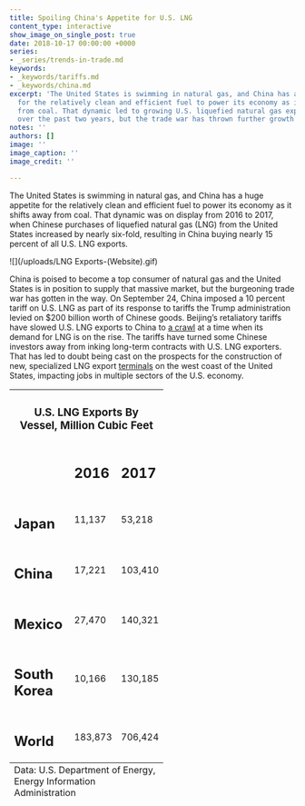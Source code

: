 ```yaml
---
title: Spoiling China's Appetite for U.S. LNG
content_type: interactive
show_image_on_single_post: true
date: 2018-10-17 00:00:00 +0000
series:
- _series/trends-in-trade.md
keywords:
- _keywords/tariffs.md
- _keywords/china.md
excerpt: 'The United States is swimming in natural gas, and China has a huge appetite
  for the relatively clean and efficient fuel to power its economy as it shifts away
  from coal. That dynamic led to growing U.S. liquefied natural gas exports to China
  over the past two years, but the trade war has thrown further growth into doubt. '
notes: ''
authors: []
image: ''
image_caption: ''
image_credit: ''

---
```

The United States is swimming in natural gas, and China has a huge appetite for the relatively clean and efficient fuel to power its economy as it shifts away from coal. That dynamic was on display from 2016 to 2017, when Chinese purchases of liquefied natural gas (LNG) from the United States increased by nearly six-fold, resulting in China buying nearly 15 percent of all U.S. LNG exports. 

![](/uploads/LNG Exports-(Website).gif)

China is poised to become a top consumer of natural gas and the United States is in position to supply that massive market, but the burgeoning trade war has gotten in the way. On September 24, China imposed a 10 percent tariff on U.S. LNG as part of its response to tariffs the Trump administration levied on $200 billion worth of Chinese goods. Beijing’s retaliatory tariffs have slowed U.S. LNG exports to China to [a crawl](https://www.reuters.com/article/us-usa-china-trade-lng/u-s-lng-exports-to-china-decline-as-trade-war-escalates-idUSKCN1LY2W0) at a time when its demand for LNG is on the rise. The tariffs have turned some Chinese investors away from inking long-term contracts with U.S. LNG exporters. That has led to doubt being cast on the prospects for the construction of new, specialized LNG export [terminals](https://www.reuters.com/article/us-global-markets/u-s-data-drags-oil-lower-dollar-up-after-fed-minutes-idUSKCN1MR01U) on the west coast of the United States, impacting jobs in multiple sectors of the U.S. economy.

<table width="215">

<tbody>

<tr>

<td colspan="3" width="215">

<h3 style="text-align: center;"><strong>U.S. LNG Exports By Vessel, Million Cubic Feet</strong></h3>

</td>

</tr>

<tr>

<td width="90">

<p>&nbsp;</p>

</td>

<td width="62">

<h2><strong>2016</strong></h2>

</td>

<td width="62">

<h2><strong>2017</strong></h2>

</td>

</tr>

<tr>

<td width="90">

<h2>Japan</h2>

</td>

<td width="62">

<p>11,137</p>

</td>

<td width="62">

<p>53,218</p>

</td>

</tr>

<tr>

<td width="90">

<h2>China</h2>

</td>

<td width="62">

<p>17,221</p>

</td>

<td width="62">

<p>103,410</p>

</td>

</tr>

<tr>

<td width="90">

<h2>Mexico</h2>

</td>

<td width="62">

<p>27,470</p>

</td>

<td width="62">

<p>140,321</p>

</td>

</tr>

<tr>

<td width="90">

<h2>South Korea</h2>

</td>

<td width="62">

<p>10,166</p>

</td>

<td width="62">

<p>130,185</p>

</td>

</tr>

<tr>

<td width="90">

<h2>World</h2>

</td>

<td width="62">

<p>183,873</p>

</td>

<td width="62">

<p>706,424</p>

</td>

</tr>

</tbody>
  <tfoot> 
<tr> 
<td colspan="4"> 
Data: U.S. Department of Energy, Energy Information Administration
</td> 
</tr> 
</tfoot> 
</table>


</table>